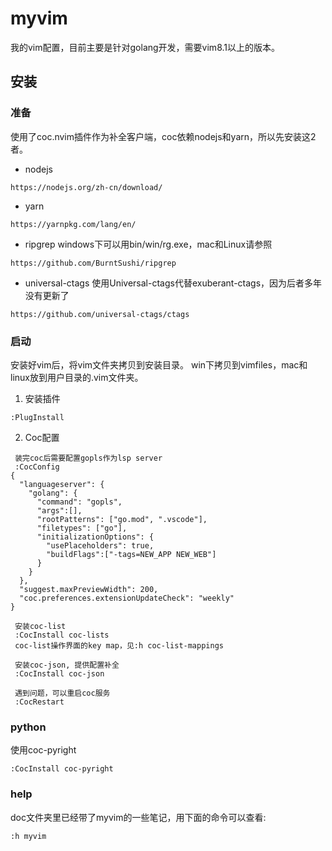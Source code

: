 # myvim
我的vim配置，目前主要是针对golang开发，需要vim8.1以上的版本。

## 安装

### 准备
使用了coc.nvim插件作为补全客户端，coc依赖nodejs和yarn，所以先安装这2者。<br>
+ nodejs
```
https://nodejs.org/zh-cn/download/
```

+ yarn
```
https://yarnpkg.com/lang/en/
```
+ ripgrep
windows下可以用bin/win/rg.exe，mac和Linux请参照
```
https://github.com/BurntSushi/ripgrep
```
+ universal-ctags
使用Universal-ctags代替exuberant-ctags，因为后者多年没有更新了
```
https://github.com/universal-ctags/ctags
```

### 启动
安装好vim后，将vim文件夹拷贝到安装目录。
win下拷贝到vimfiles，mac和linux放到用户目录的.vim文件夹。<br>
1. 安装插件
```
:PlugInstall
```
2. Coc配置
```
 装完coc后需要配置gopls作为lsp server
 :CocConfig
{
  "languageserver": {
    "golang": {
      "command": "gopls",
      "args":[],
      "rootPatterns": ["go.mod", ".vscode"],
      "filetypes": ["go"],
      "initializationOptions": {
        "usePlaceholders": true,
        "buildFlags":["-tags=NEW_APP NEW_WEB"]
      }
    }
  },
  "suggest.maxPreviewWidth": 200,
  "coc.preferences.extensionUpdateCheck": "weekly"
}

 安装coc-list
 :CocInstall coc-lists
 coc-list操作界面的key map，见:h coc-list-mappings

 安装coc-json, 提供配置补全
 :CocInstall coc-json

 遇到问题，可以重启coc服务
 :CocRestart
```
### python
使用coc-pyright
```
:CocInstall coc-pyright
```

### help
doc文件夹里已经带了myvim的一些笔记，用下面的命令可以查看:
```
:h myvim
```
